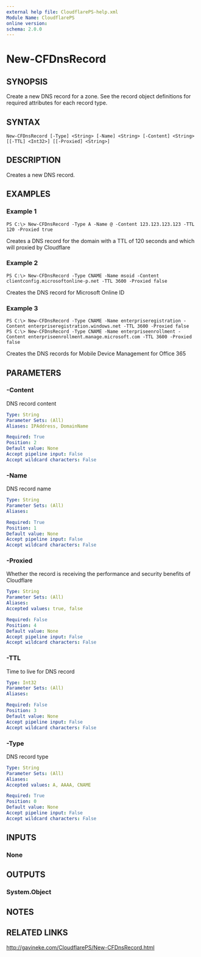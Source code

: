 ```yaml
---
external help file: CloudflarePS-help.xml
Module Name: CloudflarePS
online version: 
schema: 2.0.0
---
```


# New-CFDnsRecord

## SYNOPSIS
Create a new DNS record for a zone. See the record object definitions for required attributes for each record type.

## SYNTAX

```
New-CFDnsRecord [-Type] <String> [-Name] <String> [-Content] <String> [[-TTL] <Int32>] [[-Proxied] <String>]
```

## DESCRIPTION
Creates a new DNS record.

## EXAMPLES

### Example 1
```
PS C:\> New-CFDnsRecord -Type A -Name @ -Content 123.123.123.123 -TTL 120 -Proxied true
```

Creates a DNS record for the domain with a TTL of 120 seconds and which will proxied by Cloudflare

### Example 2
```
PS C:\> New-CFDnsRecord -Type CNAME -Name msoid -Content clientconfig.microsoftonline-p.net -TTL 3600 -Proxied false
```

Creates the DNS record for Microsoft Online ID

### Example 3
```
PS C:\> New-CFDnsRecord -Type CNAME -Name enterpriseregistration -Content enterpriseregistration.windows.net -TTL 3600 -Proxied false
PS C:\> New-CFDnsRecord -Type CNAME -Name enterpriseenrollment -Content enterpriseenrollment.manage.microsoft.com -TTL 3600 -Proxied false
```

Creates the DNS records for Mobile Device Management for Office 365

## PARAMETERS

### -Content
DNS record content

```yaml
Type: String
Parameter Sets: (All)
Aliases: IPAddress, DomainName

Required: True
Position: 2
Default value: None
Accept pipeline input: False
Accept wildcard characters: False
```

### -Name
DNS record name

```yaml
Type: String
Parameter Sets: (All)
Aliases: 

Required: True
Position: 1
Default value: None
Accept pipeline input: False
Accept wildcard characters: False
```

### -Proxied
Whether the record is receiving the performance and security benefits of Cloudflare

```yaml
Type: String
Parameter Sets: (All)
Aliases: 
Accepted values: true, false

Required: False
Position: 4
Default value: None
Accept pipeline input: False
Accept wildcard characters: False
```

### -TTL
Time to live for DNS record

```yaml
Type: Int32
Parameter Sets: (All)
Aliases: 

Required: False
Position: 3
Default value: None
Accept pipeline input: False
Accept wildcard characters: False
```

### -Type
DNS record type

```yaml
Type: String
Parameter Sets: (All)
Aliases: 
Accepted values: A, AAAA, CNAME

Required: True
Position: 0
Default value: None
Accept pipeline input: False
Accept wildcard characters: False
```

## INPUTS

### None


## OUTPUTS

### System.Object

## NOTES

## RELATED LINKS

http://gavineke.com/CloudflarePS/New-CFDnsRecord.html
